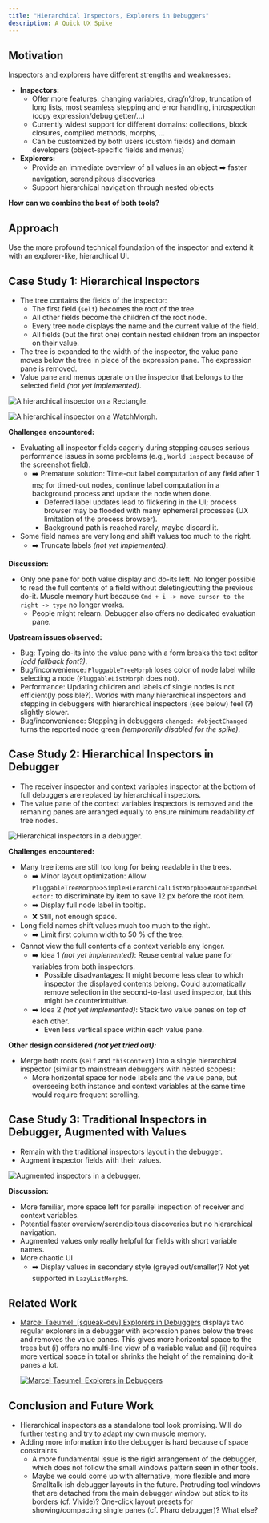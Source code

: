 ```yaml
---
title: "Hierarchical Inspectors, Explorers in Debuggers"
description: A Quick UX Spike
---
```


## Motivation

Inspectors and explorers have different strengths and weaknesses:

- **Inspectors:**
  - Offer more features: changing variables, drag’n’drop, truncation of long lists, most seamless stepping and error handling, introspection (copy expression/debug getter/…)
  - Currently widest support for different domains: collections, block closures, compiled methods, morphs, …
  - Can be customized by both users (custom fields) and domain developers (object-specific fields and menus)
- **Explorers:**
  - Provide an immediate overview of all values in an object ➡️ faster navigation, serendipitous discoveries
  - Support hierarchical navigation through nested objects

**How can we combine the best of both tools?**

## Approach

Use the more profound technical foundation of the inspector and extend it with an explorer-like, hierarchical UI.

## Case Study 1: Hierarchical Inspectors

- The tree contains the fields of the inspector:
  - The first field (`self`) becomes the root of the tree.
  - All other fields become the children of the root node.
  - Every tree node displays the name and the current value of the field.
  - All fields (but the first one) contain nested children from an inspector on their value.
- The tree is expanded to the width of the inspector, the value pane moves below the tree in place of the expression pane. The expression pane is removed.
- Value pane and menus operate on the inspector that belongs to the selected field *(not yet implemented)*.

![A hierarchical inspector on a `Rectangle`.](./hierarchical-inspector.png)

![A hierarchical inspector on a `WatchMorph`.](./hierarchical-inspector-morph.png)

**Challenges encountered:**

- Evaluating all inspector fields eagerly during stepping causes serious performance issues in some problems (e.g., `World inspect` because of the screenshot field).
  - ➡️ Premature solution: Time-out label computation of any field after 1 ms; for timed-out nodes, continue label computation in a background process and update the node when done.
    - Deferred label updates lead to flickering in the UI; process browser may be flooded with many ephemeral processes (UX limitation of the process browser).
    - Background path is reached rarely, maybe discard it.
- Some field names are very long and shift values too much to the right.
  - ➡️ Truncate labels *(not yet implemented)*.

**Discussion:**

- Only one pane for both value display and do-its left. No longer possible to read the full contents of a field without deleting/cutting the previous do-it. Muscle memory hurt because `Cmd + i -> move cursor to the right -> type` no longer works.
  - People might relearn. Debugger also offers no dedicated evaluation pane.

**Upstream issues observed:**

- Bug: Typing do-its into the value pane with a form breaks the text editor *(add fallback font?)*.
- Bug/inconvenience: `PluggableTreeMorph` loses color of node label while selecting a node (`PluggableListMorph` does not).
- Performance: Updating children and labels of single nodes is not efficient(ly possible?). Worlds with many hierarchical inspectors and stepping in debuggers with hierarchical inspectors (see below) feel (?) slightly slower.
- Bug/inconvenience: Stepping in debuggers `changed: #objectChanged` turns the reported node green *(temporarily disabled for the spike)*.

## Case Study 2: Hierarchical Inspectors in Debugger

- The receiver inspector and context variables inspector at the bottom of full debuggers are replaced by hierarchical inspectors.
- The value pane of the context variables inspectors is removed and the remaning panes are arranged equally to ensure minimum readability of tree nodes.

![Hierarchical inspectors in a debugger.](./debugger-hierarchical-inspectors-1.png)

**Challenges encountered:**

- Many tree items are still too long for being readable in the trees.
  - ➡️ Minor layout optimization: Allow `PluggableTreeMorph>>SimpleHierarchicalListMorph>>#autoExpandSelector:` to discriminate by item to save 12 px before the root item.
  - ➡️ Display full node label in tooltip.
  - ❌ Still, not enough space.
- Long field names shift values much too much to the right.
  - ➡️ Limit first column width to 50 % of the tree.
- Cannot view the full contents of a context variable any longer.
  - ➡️ Idea 1 *(not yet implemented)*: Reuse central value pane for variables from both inspectors.
    - Possible disadvantages: It might become less clear to which inspector the displayed contents belong. Could automatically remove selection in the second-to-last used inspector, but this might be counterintuitive.
  - ➡️ Idea 2 *(not yet implemented)*: Stack two value panes on top of each other.
    - Even less vertical space within each value pane.

**Other design considered *(not yet tried out):***

- Merge both roots (`self` and `thisContext`) into a single hierarchical inspector (similar to mainstream debuggers with nested scopes):
  - More horizontal space for node labels and the value pane, but overseeing both instance and context variables at the same time would require frequent scrolling.

## Case Study 3: Traditional Inspectors in Debugger, Augmented with Values

- Remain with the traditional inspectors layout in the debugger.
- Augment inspector fields with their values.

![Augmented inspectors in a debugger.](./debugger-augmented-inspectors.png)

**Discussion:**

- More familiar, more space left for parallel inspection of receiver and context variables.
- Potential faster overview/serendipitous discoveries but no hierarchical navigation.
- Augmented values only really helpful for fields with short variable names.
- More chaotic UI
  - ➡️ Display values in secondary style (greyed out/smaller)? Not yet supported in `LazyListMorph`s.

## Related Work

- [Marcel Taeumel: [squeak-dev] Explorers in Debuggers](https://lists.squeakfoundation.org/archives/list/squeak-dev@lists.squeakfoundation.org/thread/Y2WPPDJ7VP7LEOJ4ATFTAUGCHEBQH66P) displays two regular explorers in a debugger with expression panes below the trees and removes the value panes. This gives more horizontal space to the trees but (i) offers no multi-line view of a variable value and (ii) requires more vertical space in total or shrinks the height of the remaining do-it panes a lot.

  [![Marcel Taeumel: Explorers in Debuggers](https://lists.squeakfoundation.org/archives/list/squeak-dev@lists.squeakfoundation.org/message/Y2WPPDJ7VP7LEOJ4ATFTAUGCHEBQH66P/attachment/5/image.png)](https://lists.squeakfoundation.org/archives/list/squeak-dev@lists.squeakfoundation.org/thread/Y2WPPDJ7VP7LEOJ4ATFTAUGCHEBQH66P)

## Conclusion and Future Work

- Hierarchical inspectors as a standalone tool look promising. Will do further testing and try to adapt my own muscle memory.
- Adding more information into the debugger is hard because of space constraints.
  - A more fundamental issue is the rigid arrangement of the debugger, which does not follow the small windows pattern seen in other tools.
  - Maybe we could come up with alternative, more flexible and more Smalltalk-ish debugger layouts in the future. Protruding tool windows that are detached from the main debugger window but stick to its borders (cf. Vivide)? One-click layout presets for showing/compacting single panes (cf. Pharo debugger)? What else?